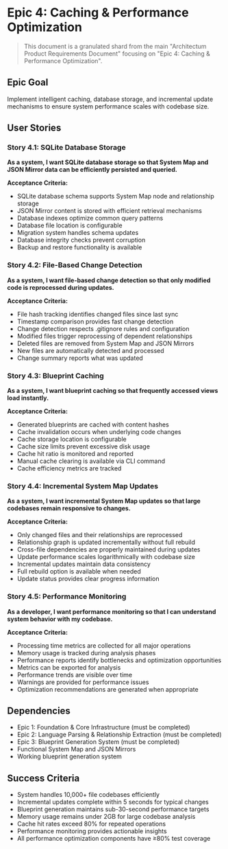 # Epic 4: Caching & Performance Optimization

> This document is a granulated shard from the main "Architectum Product Requirements Document" focusing on "Epic 4: Caching & Performance Optimization".

## Epic Goal
Implement intelligent caching, database storage, and incremental update mechanisms to ensure system performance scales with codebase size.

## User Stories

### Story 4.1: SQLite Database Storage
**As a system, I want SQLite database storage so that System Map and JSON Mirror data can be efficiently persisted and queried.**

**Acceptance Criteria:**
- SQLite database schema supports System Map node and relationship storage
- JSON Mirror content is stored with efficient retrieval mechanisms
- Database indexes optimize common query patterns
- Database file location is configurable
- Migration system handles schema updates
- Database integrity checks prevent corruption
- Backup and restore functionality is available

### Story 4.2: File-Based Change Detection
**As a system, I want file-based change detection so that only modified code is reprocessed during updates.**

**Acceptance Criteria:**
- File hash tracking identifies changed files since last sync
- Timestamp comparison provides fast change detection
- Change detection respects .gitignore rules and configuration
- Modified files trigger reprocessing of dependent relationships
- Deleted files are removed from System Map and JSON Mirrors
- New files are automatically detected and processed
- Change summary reports what was updated

### Story 4.3: Blueprint Caching
**As a system, I want blueprint caching so that frequently accessed views load instantly.**

**Acceptance Criteria:**
- Generated blueprints are cached with content hashes
- Cache invalidation occurs when underlying code changes
- Cache storage location is configurable
- Cache size limits prevent excessive disk usage
- Cache hit ratio is monitored and reported
- Manual cache clearing is available via CLI command
- Cache efficiency metrics are tracked

### Story 4.4: Incremental System Map Updates
**As a system, I want incremental System Map updates so that large codebases remain responsive to changes.**

**Acceptance Criteria:**
- Only changed files and their relationships are reprocessed
- Relationship graph is updated incrementally without full rebuild
- Cross-file dependencies are properly maintained during updates
- Update performance scales logarithmically with codebase size
- Incremental updates maintain data consistency
- Full rebuild option is available when needed
- Update status provides clear progress information

### Story 4.5: Performance Monitoring
**As a developer, I want performance monitoring so that I can understand system behavior with my codebase.**

**Acceptance Criteria:**
- Processing time metrics are collected for all major operations
- Memory usage is tracked during analysis phases
- Performance reports identify bottlenecks and optimization opportunities
- Metrics can be exported for analysis
- Performance trends are visible over time
- Warnings are provided for performance issues
- Optimization recommendations are generated when appropriate

## Dependencies
- Epic 1: Foundation & Core Infrastructure (must be completed)
- Epic 2: Language Parsing & Relationship Extraction (must be completed)
- Epic 3: Blueprint Generation System (must be completed)
- Functional System Map and JSON Mirrors
- Working blueprint generation system

## Success Criteria
- System handles 10,000+ file codebases efficiently
- Incremental updates complete within 5 seconds for typical changes
- Blueprint generation maintains sub-30-second performance targets
- Memory usage remains under 2GB for large codebase analysis
- Cache hit rates exceed 80% for repeated operations
- Performance monitoring provides actionable insights
- All performance optimization components have ≥80% test coverage